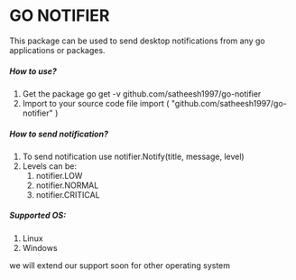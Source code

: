 # GO NOTIFIER
This package can be used to send desktop notifications from any go applications or packages.

##### How to use?
1.  Get the package
		go get -v github.com/satheesh1997/go-notifier
2.  Import to your source code file
		import (
			"github.com/satheesh1997/go-notifier"
		)

##### How to send notification?
1.  To send notification use
		notifier.Notify(title, message, level)
2. Levels can be:
	1.  notifier.LOW
	2.  notifier.NORMAL
	3.  notifier.CRITICAL
	
##### Supported OS:
1.  Linux
2. 	Windows

we will extend our support soon for other operating system
